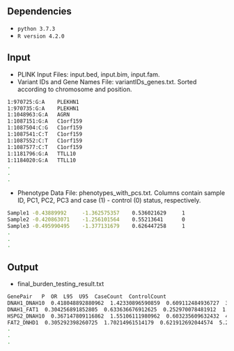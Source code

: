 ## Dependencies
- `python 3.7.3`
- `R version 4.2.0`

## Input
- PLINK Input Files: input.bed, input.bim, input.fam.
- Variant IDs and Gene Names File: variantIDs_genes.txt. Sorted according to chromosome and position.
```sh
1:970725:G:A    PLEKHN1
1:970735:G:A    PLEKHN1
1:1048963:G:A   AGRN
1:1087151:G:A   C1orf159
1:1087504:C:G   C1orf159
1:1087541:C:T   C1orf159
1:1087552:C:T   C1orf159
1:1087577:C:T   C1orf159
1:1181796:G:A   TTLL10
1:1184020:G:A   TTLL10
.
.
.
```
- Phenotype Data File: phenotypes_with_pcs.txt. Columns contain sample ID, PC1, PC2, PC3 and case (1) - control (0) status, respectively.

```sh
Sample1 -0.43889992     -1.362575357    0.536021629     1
Sample2 -0.420863071    -1.256101564    0.55213641      0
Sample3 -0.495990495    -1.377131679    0.626447258     1
.
.
.
```

## Output
- final_burden_testing_result.txt

```sh
GenePair   P  OR  L95  U95  CaseCount  ControlCount
DNAH1_DNAH10  0.418048892880962  1.42330896590859  0.609112484936727  3.51712165598446  6  5
DNAH1_FAT1  0.304256891852805  0.633636676912625  0.252970078481912  1.51006718098772  3  20
HSPG2_DNAH10  0.367147809116862  1.55106111980962  0.603235609632432  4.35220944565729  9  4
FAT2_DNHD1  0.305292398260725  1.70214961514179  0.621912692044574  5.20803707504133  12  10
.
.
.
```

